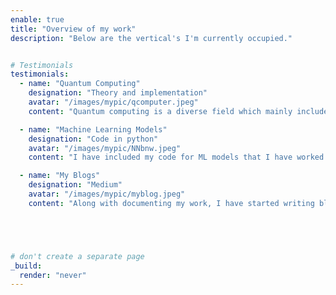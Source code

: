 ```yaml
---
enable: true
title: "Overview of my work"
description: "Below are the vertical's I'm currently occupied."


# Testimonials
testimonials:
  - name: "Quantum Computing"
    designation: "Theory and implementation"
    avatar: "/images/mypic/qcomputer.jpeg"
    content: "Quantum computing is a diverse field which mainly included quantum machine learning, quantum algorithms, post quantum cryptography. Here I have included my work on these areas. Following are my current work in these areas - Quantum Gate's implementation,Realization of quantum algorithms in Qiskit,quantum machine learning algorithms"

  - name: "Machine Learning Models"
    designation: "Code in python"
    avatar: "/images/mypic/NNbnw.jpeg"
    content: "I have included my code for ML models that I have worked on during my ML course at IIT, Jodhpur. KNN, CNN, K-means clustering, SVM and Guassian distribution were some of my works. Check out my work at machine learning page."

  - name: "My Blogs"
    designation: "Medium"
    avatar: "/images/mypic/myblog.jpeg"
    content: "Along with documenting my work, I have started writing blogs on quantum computing. I write blogs mostly related quantum and machine learning maybe in future some non tech part too. Check more in blogs page."





# don't create a separate page
_build:
  render: "never"
---
```

